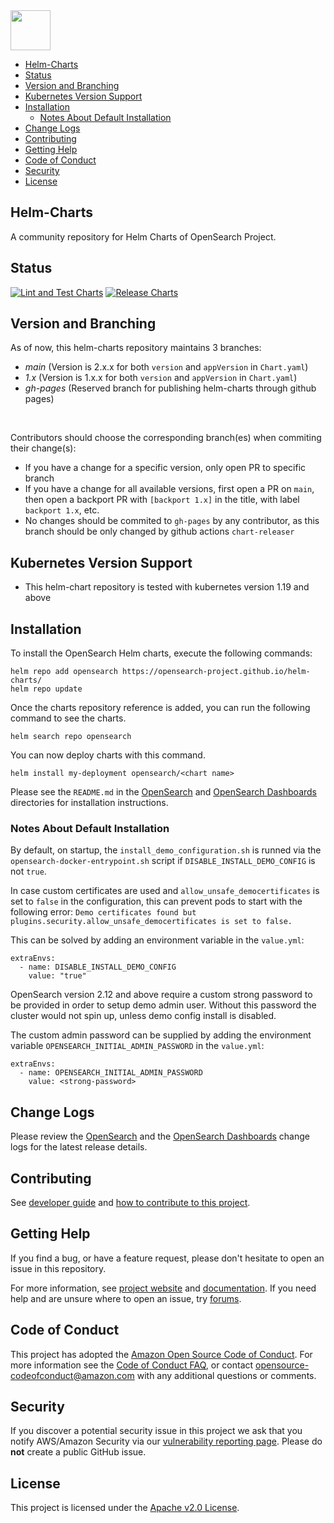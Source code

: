 <img src="https://opensearch.org/assets/brand/SVG/Logo/opensearch_logo_default.svg" height="64px"/>

- [Helm-Charts](#helm-charts)
- [Status](#status)
- [Version and Branching](#version-and-branching)
- [Kubernetes Version Support](#kubernetes-version-support)
- [Installation](#installation)
  - [Notes About Default Installation](#notes-about-default-installation)
- [Change Logs](#change-logs)
- [Contributing](#contributing)
- [Getting Help](#getting-help)
- [Code of Conduct](#code-of-conduct)
- [Security](#security)
- [License](#license)

## Helm-Charts

A community repository for Helm Charts of OpenSearch Project.

## Status

[![Lint and Test Charts](https://github.com/opensearch-project/helm-charts/actions/workflows/lint-test.yaml/badge.svg)](https://github.com/opensearch-project/helm-charts/actions/workflows/lint-test.yaml)
 [![Release Charts](https://github.com/opensearch-project/helm-charts/actions/workflows/release.yaml/badge.svg)](https://github.com/opensearch-project/helm-charts/actions/workflows/release.yaml)

## Version and Branching
As of now, this helm-charts repository maintains 3 branches:
* _main_ (Version is 2.x.x for both `version` and `appVersion` in `Chart.yaml`)
* _1.x_ (Version is 1.x.x for both `version` and `appVersion` in `Chart.yaml`)
* _gh-pages_ (Reserved branch for publishing helm-charts through github pages)
<br>

Contributors should choose the corresponding branch(es) when commiting their change(s):
* If you have a change for a specific version, only open PR to specific branch
* If you have a change for all available versions, first open a PR on `main`, then open a backport PR with `[backport 1.x]` in the title, with label `backport 1.x`, etc.
* No changes should be commited to `gh-pages` by any contributor, as this branch should be only changed by github actions `chart-releaser`

## Kubernetes Version Support
* This helm-chart repository is tested with kubernetes version 1.19 and above

## Installation

To install the OpenSearch Helm charts, execute the following commands:

```shell
helm repo add opensearch https://opensearch-project.github.io/helm-charts/
helm repo update
```

Once the charts repository reference is added, you can run the following command to see the charts.

```shell
helm search repo opensearch
```

You can now deploy charts with this command.

```shell
helm install my-deployment opensearch/<chart name>
```

Please see the `README.md` in the [OpenSearch](charts/opensearch) and [OpenSearch Dashboards](charts/opensearch-dashboards) directories for installation instructions.

### Notes About Default Installation

By default, on startup, the `install_demo_configuration.sh` is runned via the `opensearch-docker-entrypoint.sh` script if `DISABLE_INSTALL_DEMO_CONFIG` is not `true`.

In case custom certificates are used and `allow_unsafe_democertificates` is set to `false` in the configuration, this can prevent pods to start with the following error: `Demo certificates found but plugins.security.allow_unsafe_democertificates is set to false.`

This can be solved by adding an environment variable in the `value.yml`:
```
extraEnvs:
  - name: DISABLE_INSTALL_DEMO_CONFIG
    value: "true"
```

OpenSearch version 2.12 and above require a custom strong password to be provided in order to setup demo admin user. Without this password the cluster would not spin up, unless demo config install is disabled.

The custom admin password can be supplied by adding the environment variable `OPENSEARCH_INITIAL_ADMIN_PASSWORD` in the `value.yml`:
```
extraEnvs:
  - name: OPENSEARCH_INITIAL_ADMIN_PASSWORD
    value: <strong-password>
```

## Change Logs

Please review the [OpenSearch](charts/opensearch/CHANGELOG.md) and the
[OpenSearch Dashboards](charts/opensearch-dashboards/CHANGELOG.md) change logs for the latest 
release details.

## Contributing

See [developer guide](DEVELOPER_GUIDE.md) and [how to contribute to this project](CONTRIBUTING.md). 

## Getting Help

If you find a bug, or have a feature request, please don't hesitate to open an issue in this repository.

For more information, see [project website](https://opensearch.org/) and [documentation](https://opensearch.org/docs). If you need help and are unsure where to open an issue, try [forums](https://discuss.opendistrocommunity.dev/).

## Code of Conduct

This project has adopted the [Amazon Open Source Code of Conduct](CODE_OF_CONDUCT.md). For more information see the [Code of Conduct FAQ](https://aws.github.io/code-of-conduct-faq), or contact [opensource-codeofconduct@amazon.com](mailto:opensource-codeofconduct@amazon.com) with any additional questions or comments.

## Security

If you discover a potential security issue in this project we ask that you notify AWS/Amazon Security via our [vulnerability reporting page](http://aws.amazon.com/security/vulnerability-reporting/). Please do **not** create a public GitHub issue.

## License

This project is licensed under the [Apache v2.0 License](LICENSE.txt).

